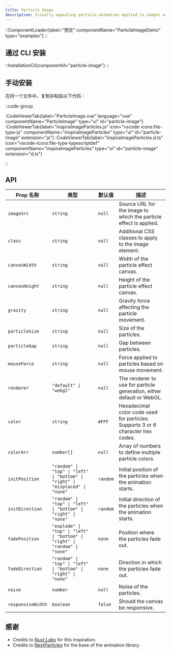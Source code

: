 ```yaml
---
title: Particle Image
description: Visually appealing particle animation applied to images as seen on NuxtLabs.com
---
```


::ComponentLoader{label="预览" componentName="ParticleImageDemo" type="examples"}
::

## 通过 CLI 安装

::InstallationCli{componentId="particle-image"}
::

## 手动安装

在同一个文件中，复制并粘贴以下代码： 

::code-group

:CodeViewerTab{label="ParticleImage.vue" language="vue" componentName="ParticleImage" type="ui" id="particle-image"}
:CodeViewerTab{label="inspiraImageParticles.js" icon="vscode-icons:file-type-js" componentName="inspiraImageParticles" type="ui" id="particle-image" extension="js"}
:CodeViewerTab{label="inspiraImageParticles.d.ts" icon="vscode-icons:file-type-typescriptdef" componentName="inspiraImageParticles" type="ui" id="particle-image" extension="d.ts"}

::

## API

| Prop 名称         | 类型                                                                          | 默认值   | 描述                                                                            |
| ----------------- | ----------------------------------------------------------------------------- | -------- | ------------------------------------------------------------------------------- |
| `imageSrc`        | `string`                                                                      | `null`   | Source URL for the image to which the particle effect is applied.               |
| `class`           | `string`                                                                      | `null`   | Additional CSS classes to apply to the image element.                           |
| `canvasWidth`     | `string`                                                                      | `null`   | Width of the particle effect canvas.                                            |
| `canvasHeight`    | `string`                                                                      | `null`   | Height of the particle effect canvas.                                           |
| `gravity`         | `string`                                                                      | `null`   | Gravity force affecting the particle movement.                                  |
| `particleSize`    | `string`                                                                      | `null`   | Size of the particles.                                                          |
| `particleGap`     | `string`                                                                      | `null`   | Gap between particles.                                                          |
| `mouseForce`      | `string`                                                                      | `null`   | Force applied to particles based on mouse movement.                             |
| `renderer`        | `"default" \| "webgl"`                                                        | `null`   | The renderer to use for particle generation, either default or WebGL.           |
| `color`           | `string`                                                                      | `#FFF`   | Hexadecimal color code used for particles. Supports 3 or 6 character hex codes. |
| `colorArr`        | `number[]`                                                                    | `null`   | Array of numbers to define multiple particle colors.                            |
| `initPosition`    | `"random" \| "top" \| "left" \| "bottom" \| "right" \| "misplaced" \| "none"` | `random` | Initial position of the particles when the animation starts.                    |
| `initDirection`   | `"random" \| "top" \| "left" \| "bottom" \| "right" \| "none"`                | `random` | Initial direction of the particles when the animation starts.                   |
| `fadePosition`    | `"explode" \| "top" \| "left" \| "bottom" \| "right" \| "random" \| "none"`   | `none`   | Position where the particles fade out.                                          |
| `fadeDirection`   | `"random" \| "top" \| "left" \| "bottom" \| "right" \| "none"`                | `none`   | Direction in which the particles fade out.                                      |
| `noise`           | `number`                                                                      | `null`   | Noise of the particles.                                                         |
| `responsiveWidth` | `boolean`                                                                     | `false`  | Should the canvas be responsive.                                                |

## 感谢

- Credits to [Nuxt Labs](https://nuxtlabs.com) for this inspiration.
- Credits to [NextParticles](https://nextparticle.nextco.de) for the base of the animation library.
